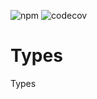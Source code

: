 ![npm](https://img.shields.io/npm/v/@txo/types)
![codecov](https://img.shields.io/codecov/c/github/technology-studio/types)
# Types #

Types
